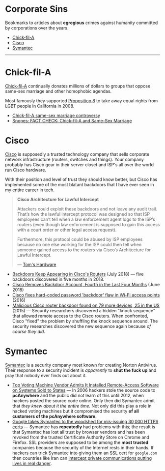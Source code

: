 # Corporate Sins

Bookmarks to articles about **egregious** crimes against humanity committed by
corporations over the years.

* [Chick-fil-A](#chick-fil-a)
* [Cisco](#cisco)
* [Symantec](#symantec)

---

# Chick-fil-A

[Chick-fil-A](https://www.chick-fil-a.com/) continually donates millions of
dollars to groups that oppose same-sex marriage and other homophobic agendas.

Most famously they supported [Proposition 8](https://en.wikipedia.org/wiki/California_Proposition_8_\(2008\))
to take away equal rights from LGBT people in California in 2008.

* [Chick-fil-A same-sex marriage controversy](https://en.wikipedia.org/wiki/Chick-fil-A_same-sex_marriage_controversy)
* [Snopes: FACT CHECK: Chick-fil-A and Same-Sex Marriage](https://www.snopes.com/fact-check/chick-fil-a-gay-marriage/)

# Cisco

[Cisco](https://www.cisco.com/) is supposedly a trusted technology company
that sells corporate network infrastructure (routers, switches and things).
Your company probably has Cisco gear in their server closet and ISP's all
over the world run Cisco hardware.

With their position and level of trust they should know better, but Cisco has
implemented some of the most blatant backdoors that I have ever seen in my
entire career in tech.

> **Cisco Architecture for Lawful Intercept**
>
> Attackers could exploit these backdoors and not leave any audit trail. That’s
> how the lawful intercept protocol was designed so that ISP employees can’t tell
> when a law enforcement agent logs to the ISP’s routers (even though law
> enforcement is supposed to gain this access with a court order or other legal
> access request).
>
> Furthermore, this protocol could be abused by ISP employees because no one
> else working for the ISP could then tell when someone gained access to the
> routers via Cisco’s Architecture for Lawful Intercept.
>
> — [Tom's Hardware](https://www.tomshardware.com/news/cisco-backdoor-hardcoded-accounts-software,37480.html)

* [Backdoors Keep Appearing in Cisco's Routers](https://www.tomshardware.com/news/cisco-backdoor-hardcoded-accounts-software,37480.html) (July 2018) —
  five backdoors discovered in five months in 2018.
* [Cisco Removes Backdoor Account, Fourth in the Last Four Months](https://www.bleepingcomputer.com/news/security/cisco-removes-backdoor-account-fourth-in-the-last-four-months/) (June 2018)
* [Cisco fixes hard-coded password 'backdoor' flaw in Wi-Fi access points](https://www.zdnet.com/article/cisco-fixes-wi-fi-access-points-with-hard-coded-backdoor-access/) (2016)
* [Malicious Cisco router backdoor found on 79 more devices, 25 in the US](https://arstechnica.com/information-technology/2015/09/malicious-cisco-router-backdoor-found-on-79-more-devices-25-in-the-us/) (2015) — Security researchers discovered a hidden "knock sequence" that allowed remote access to the Cisco routers. When confronted, Cisco "fixed" the problem by shuffling the knock sequence around. The security researches discovered the new sequence again because *of course they did.*

# Symantec

[Symantec](https://www.symantec.com/) is a security company most known for
creating Norton Antivirus. Their response to a security incident is *apparently*
to **shut the fuck up** and pray that nobody ever finds out about it.

* [Top Voting Machine Vendor Admits It Installed Remote-Access Software on Systems Sold to States](https://motherboard.vice.com/en_us/article/mb4ezy/top-voting-machine-vendor-admits-it-installed-remote-access-software-on-systems-sold-to-states) — In 2006 hackers stole the source code to **pcAnywhere** and the public did not learn of this until 2012, when hackers posted the source code online. Only then did Symantec admit that *they knew about it the entire time.* Not only did this play a role in hacked voting machines but it compromised the security **of all customers of the pcAnywhere software.**
* [Google takes Symantec to the woodshed for mis-issuing 30,000 HTTPS certs](https://arstechnica.com/information-technology/2017/03/google-takes-symantec-to-the-woodshed-for-mis-issuing-30000-https-certs/) — Symantec has **repeatedly** had problems with this; the result is that Symantec has lost all trust by browser vendors and has been revoked from the trusted Certificate Authority Store on Chrome and Firefox. SSL providers are supposed to be among the **most trusted** companies because the security of the Internet rests in their hands. If hackers can trick Symantec into giving them an SSL cert for `google.com` then countries like Iran can [intercept private communications putting lives in real danger](https://en.wikipedia.org/wiki/DigiNotar).
